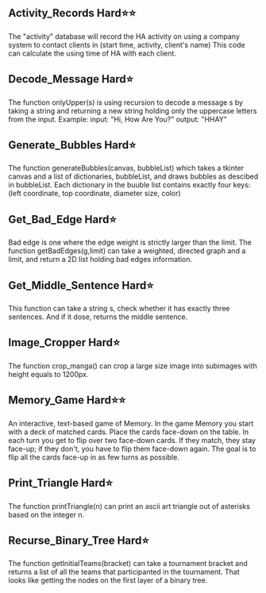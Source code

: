 ## Activity_Records   Hard:star::star:
The "activity" database will record the HA activity on using a company system to contact clients in (start time, activity, client's name)
This code can calculate the using time of HA with each client.

## Decode_Message   Hard:star:
The function onlyUpper(s) is using recursion to decode a message s by taking a string and returning a new string holding only the uppercase letters from the input.
Example: 
  input: "Hi, How Are You?"
  output: "HHAY"
  
## Generate_Bubbles   Hard:star:
The function generateBubbles(canvas, bubbleList) which takes a tkinter canvas and a list of dictionaries, bubbleList,
and draws bubbles as descibed in bubbleList.
Each dictionary in the buuble list contains exactly four keys: (left coordinate, top coordinate, diameter size, color)

## Get_Bad_Edge   Hard:star:
Bad edge is one where the edge weight is strictly larger than the limit. 
The function getBadEdges(g,limit) can take a weighted, directed graph and a limit, and return a 2D list holding bad edges information.

## Get_Middle_Sentence   Hard:star:
This function can take a string s, check whether it has exactly three sentences.
And if it dose, returns the middle sentence. 


## Image_Cropper   Hard:star:
The function crop_manga() can crop a large size image into subimages with height equals to 1200px. 

## Memory_Game   Hard:star::star:
An interactive, text-based game of Memory. 
In the game Memory you start with a deck of matched cards. Place the cards face-down
on the table. In each turn you get to flip over two face-down cards. If they match, they
stay face-up; if they don't, you have to flip them face-down again. The goal is to flip all
the cards face-up in as few turns as possible.

## Print_Triangle   Hard:star:
The function printTriangle(n) can print an ascii art triangle out of asterisks based on the integer n. 

## Recurse_Binary_Tree   Hard:star:
The function getInitialTeams(bracket) can take a tournament bracket and returns a list of all the teams that participanted in the tournament. 
That looks like getting the nodes on the first layer of a binary tree. 

